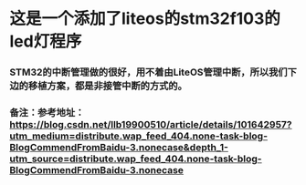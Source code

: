# 这是一个添加了liteos的stm32f103的led灯程序

### STM32的中断管理做的很好，用不着由LiteOS管理中断，所以我们下边的移植方案，都是非接管中断的方式的。



### 备注：参考地址：https://blog.csdn.net/llb19900510/article/details/101642957?utm_medium=distribute.wap_feed_404.none-task-blog-BlogCommendFromBaidu-3.nonecase&depth_1-utm_source=distribute.wap_feed_404.none-task-blog-BlogCommendFromBaidu-3.nonecase